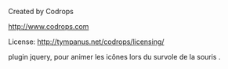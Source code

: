 Created by Codrops

http://www.codrops.com

License: http://tympanus.net/codrops/licensing/

plugin jquery, pour animer les icônes lors du survole de la souris .
